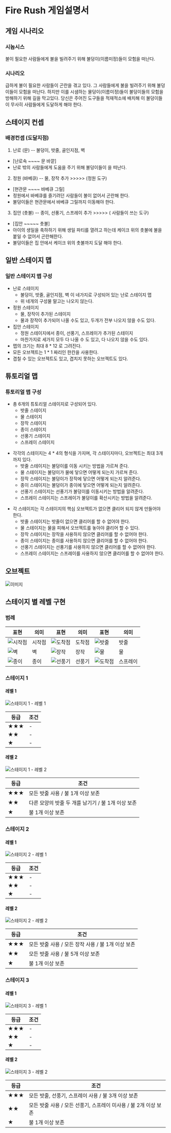 # Fire Rush 게임설명서

## 게임 시나리오

### 시놉시스
불이 필요한 사람들에게 불을 빌려주기 위해 불덩이(이름미정)들이 모험을 떠난다.

### 시나리오
급하게 불이 필요한 사람들이 곤란을 겪고 있다. 그 사람들에게 불을 빌려주기 위해 불덩이들이 모험을 떠난다. 하지만 이를 시샘하는 물덩이(이름미정)들이 불덩이들의 모험을 방해하기 위해 길을 막고있다. 당신은 주어진 도구들을 적재적소에 배치해 이 불덩이들이 무사히 사람들에게 도달하게 해야 한다.

## 스테이지 컨셉

### 배경컨셉 (도달지점)
1. 난로 (문) -- 불덩이, 밧줄, 골인지점, 벽
* [난로속 ~~~~ 문 바깥]
* 난로 밖의 사람들에게 도움을 주기 위해 불덩이들이 을 떠난다.
2. 정원 (바베큐) -- 물, 장작 추가 >>>>> (정원 도구)
* [현관문 ~~~~ 바베큐 그릴]
* 정원에서 바베큐를 즐기려던 사람들이 불이 없어서 곤란해 한다.
* 불덩이들은 현관문에서 바베큐 그릴까지 이동해야 한다.
3. 집안 (촛불) -- 종이, 선풍기, 스프레이 추가 >>>>> ( 사람들이 쓰는 도구)
* [집안 ~~~~~ 촛불]
* 아이의 생일을 축하하기 위해 생일 파티를 열려고 하는데 케이크 위의 촛불에 불을 붙일 수 없어서 곤란해한다.
* 불덩이들은 집 안에서 케이크 위의 촛불까지 도달 해야 한다.

## 일반 스테이지 맵

### 일반 스테이지 맵 구성
* 난로 스테이지
  * 불덩이, 밧줄, 골인지점, 벽 이 네가지로 구성되어 있는 난로 스테이지 맵
  * 위 네개의 구성물 말고는 나오지 않는다.
* 정원 스테이지
  * 물, 장작이 추가된 스테이지
  * 물과 장작이 추가되어 나올 수도 있고, 두개가 전부 나오지 않을 수도 있다.
* 집안 스테이지
  * 정원 스테이지에서 종이, 선풍기, 스프레이가 추가된 스테이지
  * 마찬가지로 세가지 모두 다 나올 수 도 있고, 다 나오지 않을 수도 있다.
* 맵의 크기는 최대 8 * 12 로 그려진다.
* 모든 오브젝트는 1 * 1 짜리인 한칸을 사용한다.
* 겹칠 수 있는 오브젝트도 있고, 겹치지 못하는 오브젝트도 있다.

## 튜토리얼  맵

### 튜토리얼 맵 구성
- 총 6개의 튜토리얼 스테이지로 구성되어 있다.
  - 밧줄 스테이지
  - 물 스테이지
  - 장작 스테이지
  - 종이 스테이지
  - 선풍기 스테이지
  - 스프레이 스테이지

* 각각의 스테이지는 4 * 4의 형식을 가지며, 각 스테이지마다, 오브젝트는 최대 3개 까지 있다.
  * 밧줄 스테이지는 불덩이를 이동 시키는 방법을 가르쳐 준다.
  * 물 스테이지는 불덩이가 물에 닿으면 어떻게 되는지 가르쳐 준다.
  * 장작 스테이지는 불덩이가 장작에 닿으면 어떻게 되는지 알려준다.
  * 종이 스테이지는 불덩이가 종이에 닿으면 어떻게 되는지 알려준다.
  * 선풍기 스테이지는 선풍기가 불덩이를 이동시키는 방법을 알려준다.
  * 스프레이 스테이지는 스프레이가 불덩이를 확산시키는 방법을 알려준다.

- 각 스테이지는 각 스테이지의 핵심 오브젝트가 없으면 클리어 되지 않게 만들어야 한다.
  * 밧줄 스테이지는 밧줄이 없으면 클리어를 할 수 없어야 한다.
  * 물 스테이지는 물을 피해서 오브젝트를 놓아야 클리어 할 수 있다.
  * 장작 스테이지는 장작을 사용하지 않으면 클리어를 할 수 없어야 한다.
  * 종이 스테이지는 종이를 사용하지 않으면 클리어를 할 수 없어야 한다.
  * 선풍기 스테이지는 선풍기를 사용하지 않으면 클리어를 할 수 없어야 한다.
  * 스프레이 스테이지는 스프레이를 사용하지 않으면 클리어를 할 수 없어야 한다.

## 오브젝트
  ![이미지](./Fire_Rush_Image/object.png)

## 스테이지 별 레벨 구현
### 범례

표현 | 의미 | 표현 | 의미 | 표현 | 의미
-- | -- | -- | -- | -- | --
![시작점](./Fire_Rush_Image/legend/startpoint.png) | 시작점 | ![도착점](./Fire_Rush_Image/legend/endpoint.png) | 도착점 | ![밧줄](./Fire_Rush_Image/legend/rope.png) | 밧줄
![벽](./Fire_Rush_Image/legend/wall.png) | 벽 | ![장작](./Fire_Rush_Image/legend/firewood.png) | 장작 | ![물](./Fire_Rush_Image/legend/water.png) | 물
![종이](./Fire_Rush_Image/legend/paper.png) | 종이 | ![선풍기](./Fire_Rush_Image/legend/fan.png) | 선풍기 | ![도착점](./Fire_Rush_Image/legend/spray.png) | 스프레이

### 스테이지 1
#### 레벨 1
![스테이지 1 - 레벨 1](./Fire_Rush_Image/S1L1.png)

등급 | 조건
-- | --
★★★ | -
★★ | -
★ | -

#### 레벨 2
![스테이지 1 - 레벨 2](./Fire_Rush_Image/S1L2.png)

등급 | 조건
-- | --
★★★ | 모든 밧줄 사용 / 불 1개 이상 보존
★★ | 다른 모양의 밧줄 두 개를 남기기 / 불 1개 이상 보존
★ | 불 1개 이상 보존

### 스테이지 2
#### 레벨 1
![스테이지 2 - 레벨 1](./Fire_Rush_Image/S2L1.png)

등급 | 조건
-- | --
★★★ | -
★★ | -
★ | -

#### 레벨 2
![스테이지 2 - 레벨 2](./Fire_Rush_Image/S2L2.png)

등급 | 조건
-- | --
★★★ | 모든 밧줄 사용 / 모든 장작 사용 / 불 1개 이상 보존
★★ | 모든 밧줄 사용 / 불 5개 이상 보존
★ | 불 1개 이상 보존

### 스테이지 3
#### 레벨 1
![스테이지 3 - 레벨 1](./Fire_Rush_Image/S3L1.png)

등급 | 조건
-- | --
★★★ | -
★★ | -
★ | -

#### 레벨 2
![스테이지 3 - 레벨 2](./Fire_Rush_Image/S3L2.png)

등급 | 조건
-- | --
★★★ | 모든 밧줄, 선풍기, 스프레이 사용 / 불 3개 이상 보존
★★ | 모든 밧줄 사용 / 모든 선풍기, 스프레이 미사용 / 불 2개 이상 보존
★ | 불 1개 이상 보존
